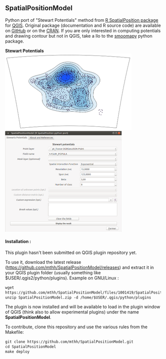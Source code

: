 SpatialPositionModel
--------------------

Python port of "Stewart Potentials" method from [R SpatialPosition package](https://github.com/Groupe-ElementR/SpatialPosition) for [QGIS](http://qgis.org).
Original package (documentation and R source code) are available on [GitHub](https://github.com/Groupe-ElementR/SpatialPosition) or on the [CRAN](https://cran.r-project.org/web/packages/SpatialPosition/).
If you are only interested in computing potentials and drawing contour but not in QGIS, take a llo to the [smoomapy](https://pypi.python.org/pypi/smoomapy/) python package.

**Stewart Potentials**  
<img src="misc/stewart_screenshot.png" width="408.5" height="248.5">
<img src="misc/stewart_screenshot_menu.png" width="376.5" height="325">

#### Installation :
This plugin hasn't been submitted on QGIS plugin repository yet.

To use it, download the latest release (https://github.com/mthh/SpatialPositionModel/releases) and extract it in your QGIS plugin folder (usually something like $USER/.qgis2/python/plugins).
Example on GNU/Linux :
```
wget https://github.com/mthh/SpatialPositionModel/files/1001419/SpatialPositionModel.zip
unzip SpatialPositionModel.zip -d /home/$USER/.qgis/python/plugins
```

The plugin is now installed and will be available to load in the plugin window of QGIS (think also to allow experimental plugins) under the name **SpatialPositionModel**.


To contribute, clone this repository and use the various rules from the Makefile:

```
git clone https://github.com/mthh/SpatialPositionModel.git
cd SpatialPositionModel
make deploy 
```

